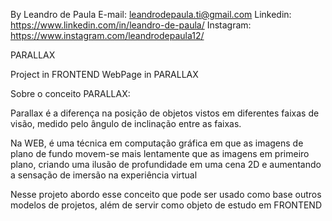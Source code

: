 By Leandro de Paula
E-mail: leandrodepaula.ti@gmail.com
Linkedin: https://www.linkedin.com/in/leandro-de-paula/
Instagram: https://www.instagram.com/leandrodepaula12/

PARALLAX

Project in FRONTEND WebPage in PARALLAX

Sobre o conceito PARALLAX:

Parallax é a diferença na posição de objetos vistos em diferentes faixas de visão, medido pelo ângulo de inclinação entre as faixas.

Na WEB, é uma técnica em computação gráfica em que as imagens de plano de fundo movem-se mais lentamente que as imagens em primeiro plano, criando uma ilusão de profundidade em uma cena 2D e aumentando a sensação de imersão na experiência virtual

Nesse projeto abordo esse conceito que pode ser usado como base outros modelos de projetos, além de servir como objeto de estudo em FRONTEND



